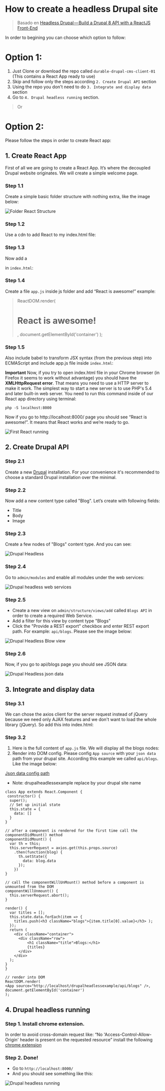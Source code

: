 # How to create a headless Drupal site

> Basado en [Headless Drupal — Build a Drupal 8 API with a ReactJS Front-End](https://medium.com/@Userium/headless-drupal-build-a-drupal-8-api-with-a-reactjs-front-end-e43bf0fb94db)

In order to begining you can choose which option to follow:

# Option 1: 
1. Just Clone or download the repo called `durable-drupal-cms-client-01` (This contains a React App ready to use)
2. Skip and follow only the steps according `2. Create Drupal API` section
3. Using the repo you don't need to do `3. Integrate and display data` section
4. Go to `4. Drupal headless running` section.

> Or 

# Option 2:
Please follow the steps in order to create React app:

## 1. Create React App
First of all we are going to create a React App. It’s where the decoupled Drupal website originates. We will create a simple welcome page.

### Step 1.1
Create a simple basic folder structure with nothing extra, like the image below:

![Folder React Structure](./img/folder-react-structure.png)

### Step 1.2
Use a cdn to add React to my index.html file:

> <script src="https://unpkg.com/react@15/dist/react.js"></script>
> <script src="https://unpkg.com/react-dom@15/dist/react-dom.js"></script>

### Step 1.3
Now add a <div> in `index.html`:

> <div id="container"></div>

### Step 1.4
Create a file `app.js` inside js folder and add “React is awesome!” example:

> ReactDOM.render(
> <h1>React is awesome!</h1>,
> document.getElementById('container')
> );

### Step 1.5
Also include babel to transform JSX syntax (from the previous step) into ECMAScript and include app.js file inside `index.html`:

> <script src="https://cdnjs.cloudflare.com/ajax/libs/babel-core/5.8.24/browser.min.js"></script>
> <script type="text/babel" src="js/app.js"></script>

**Important** Now, if you try to open index.html file in your Chrome browser (in Firefox it seems to work without advantage) you should have the **XMLHttpRequest error**. That means you need to use a HTTP server to make it work. The simplest way to start a new server is to use PHP's 5.4 and later built-in web server. You need to run this command inside of our React app directory using terminal:

`php -S localhost:8000`

Now if you go to  http://localhost:8000/ page you should see “React is awesome!”. It means that React works and we’re ready to go.

![First React running](./img/react-running.png)

## 2. Create Drupal API

### Step 2.1
Create a new [Drupal](https://www.drupal.org/project/drupal) installation. For your convenience it's recommended to choose a standard Drupal installation over the minimal. 

### Step 2.2
Now add a new content type called "Blog". Let’s create with following fields:
* Title
* Body
* Image

### Step 2.3
Create a few nodes of "Blogs" content type. And you can see:

![Drupal Headless](./img/drupal-headless-blog.png)

### Step 2.4
Go to `admin/modules` and enable all modules under the web services:

![Drupal headless web services](./img/drupal-headless-web-services.png)

### Step 2.5
* Create a new view on `admin/structure/views/add` called `Blogs API` in order to create a required Web Service. 
* Add a filter for this view by content type "Blogs"
* Click the "Provide a REST export" checkbox and enter REST export path. For example: `api/blogs`. Please see the image below:

![Drupal Headless Blow view](./img/drupal-headless-blog-view.png)

### Step 2.6
Now, if you go to api/blogs page you should see JSON data:

![Drupal Headless json data](./img/drupal-headless-json-data)

## 3. Integrate and display data

### Step 3.1
We can chose the axios client for the server request instead of jQuery because we need only AJAX features and we don't want to load the whole library (jQuery). So add this into index.html:

> <script src="https://unpkg.com/axios/dist/axios.min.js"></script>

### Step 3.2
1. Here is the full content of `app.js` file. We will display all the blogs nodes:
2. Render into DOM config. Please config `App source` with your `json data` path from your drupal site. According this example we called `api/blogs`. Like the image below:

[Json data config path](./img/json-data-config.png)

* Note: drupalheadlessexample replace by your drupal site name

```
class App extends React.Component {
 constructor() {
  super();
  // Set up initial state
  this.state = {
    data: []
  }
}

// after a component is rendered for the first time call the componentDidMount() method
componentDidMount() {
  var th = this;
  this.serverRequest = axios.get(this.props.source)
    .then(function(blog) {
      th.setState({
        data: blog.data
      });
    })
}

// call the componentWillUnMount() method before a component is unmounted from the DOM
componentWillUnmount() {
  this.serverRequest.abort();
}

render() {
  var titles = [];
  this.state.data.forEach(item => {
    titles.push(<h3 className="blogs">{item.title[0].value}</h3> );
  });
  return (
    <div className="container">
      <div className="row">
          <h1 className="title">Blogs:</h1>
          {titles}
      </div>
    </div>
  );
}
}

// render into DOM
ReactDOM.render(
<App source="http://localhost/drupalheadlessexample/api/blogs" />,
document.getElementById('container')
);

```

## 4. Drupal headless running 
### Step 1. Install chrome extension. 

In order to avoid cross-domain request like: “No 'Access-Control-Allow-Origin' header is present on the requested resource” install the following [chrome extension ](https://chrome.google.com/webstore/detail/allow-control-allow-origi/nlfbmbojpeacfghkpbjhddihlkkiljbi?hl=en-US)

### Step 2. Done!
* Go to `http://localhost:8000/` 
* And you should see something like this:

![Drupal headless running](./img/drupal-headless-running.png)

